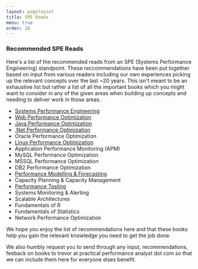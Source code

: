 ```yaml
---
layout: pagelayout
title: SPE Reads
menu: true
order: 18
---
```


### Recommended SPE Reads

Here's a list of the recommended reads from an SPE (Systems Performance Engineering) standpoint. These reccommendations have been put together based on input from various readers including our own experiences picking up the relevant concepts over the last ~20 years. This isn't meant to be an exhaustive list but rather a list of all the important books which you might want to consider in any of the given areas when building up concepts and needing to deliver work in those areas. 

* [Systems Performance Engineering](https://tangowhisky37.github.io/PracticalPerformanceAnalyst/pages/spe_reads/systems_performance_engineering/)
* [Web Performance Optimization](https://tangowhisky37.github.io/PracticalPerformanceAnalyst/pages/spe_reads/website_performance_optimization/)
* [Java Performance Optimization](https://tangowhisky37.github.io/PracticalPerformanceAnalyst/pages/spe_reads/java_performance_optimization/)
* [.Net Performance Optimization](https://tangowhisky37.github.io/PracticalPerformanceAnalyst/pages/spe_reads/dotnet_performance_optimization/)
* Oracle Performance Optimization
* [Linux Performance Optimization](https://tangowhisky37.github.io/PracticalPerformanceAnalyst/pages/spe_reads/linux_performance_optimization/)
* Application Performance Monitoring (APM)
* MySQL Performance Optimization
* MSSQL Performance Optimization
* DB2 Performance Optimization
* [Performance Modelling & Forecasting](https://tangowhisky37.github.io/PracticalPerformanceAnalyst/pages/spe_reads/performance_modelling_and_forecasting/)
* Capacity Planning & Capacity Management
* [Performance Testing](https://tangowhisky37.github.io/PracticalPerformanceAnalyst/pages/spe_reads/performance_testing/)
* Systems Monitoring & Alerting
* Scalable Architectures
* Fundamentals of R
* Fundamentals of Statistics
* Network Performance Optimization

We hope you enjoy the list of recommendations here and that these books help you gain the relevant knowledge you need to get the job done. 

We also humbly request you to send through any input, recommendations, feeback on books to trevor at practical performance analyst dot com so that we can include them here for everyone elses benefit. 
